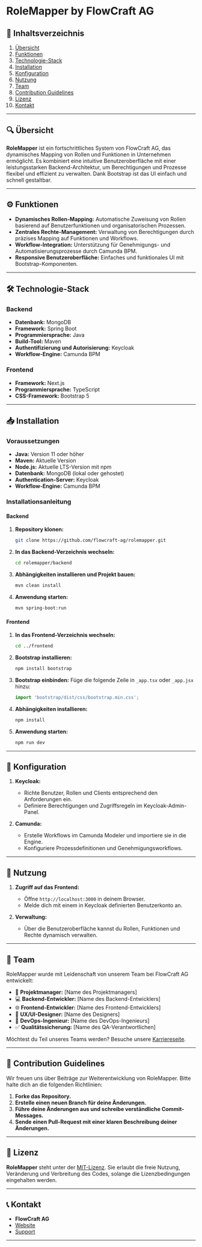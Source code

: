 # RoleMapper by FlowCraft AG

## 📖 Inhaltsverzeichnis
1. [Übersicht](#-übersicht)
2. [Funktionen](#-funktionen)
3. [Technologie-Stack](#-technologie-stack)
4. [Installation](#-installation)
5. [Konfiguration](#-konfiguration)
6. [Nutzung](#-nutzung)
7. [Team](#-team)
8. [Contribution Guidelines](#-contribution-guidelines)
9. [Lizenz](#-lizenz)
10. [Kontakt](#-kontakt)

---

## 🔍 Übersicht

**RoleMapper** ist ein fortschrittliches System von FlowCraft AG, das dynamisches Mapping von Rollen und Funktionen in Unternehmen ermöglicht. Es kombiniert eine intuitive Benutzeroberfläche mit einer leistungsstarken Backend-Architektur, um Berechtigungen und Prozesse flexibel und effizient zu verwalten. Dank Bootstrap ist das UI einfach und schnell gestaltbar.

---

## ⚙️ Funktionen

- **Dynamisches Rollen-Mapping:** Automatische Zuweisung von Rollen basierend auf Benutzerfunktionen und organisatorischen Prozessen.
- **Zentrales Rechte-Management:** Verwaltung von Berechtigungen durch präzises Mapping auf Funktionen und Workflows.
- **Workflow-Integration:** Unterstützung für Genehmigungs- und Automatisierungsprozesse durch Camunda BPM.
- **Responsive Benutzeroberfläche:** Einfaches und funktionales UI mit Bootstrap-Komponenten.

---

## 🛠 Technologie-Stack

### Backend
- **Datenbank:** MongoDB
- **Framework:** Spring Boot
- **Programmiersprache:** Java
- **Build-Tool:** Maven
- **Authentifizierung und Autorisierung:** Keycloak
- **Workflow-Engine:** Camunda BPM

### Frontend
- **Framework:** Next.js
- **Programmiersprache:** TypeScript
- **CSS-Framework:** Bootstrap 5

---

## 📥 Installation

### Voraussetzungen
- **Java:** Version 11 oder höher
- **Maven:** Aktuelle Version
- **Node.js:** Aktuelle LTS-Version mit npm
- **Datenbank:** MongoDB (lokal oder gehostet)
- **Authentication-Server:** Keycloak
- **Workflow-Engine:** Camunda BPM

### Installationsanleitung

#### Backend
1. **Repository klonen:**
   ```bash
   git clone https://github.com/flowcraft-ag/rolemapper.git
   ```
2. **In das Backend-Verzeichnis wechseln:**
   ```bash
   cd rolemapper/backend
   ```
3. **Abhängigkeiten installieren und Projekt bauen:**
   ```bash
   mvn clean install
   ```
4. **Anwendung starten:**
   ```bash
   mvn spring-boot:run
   ```

#### Frontend
1. **In das Frontend-Verzeichnis wechseln:**
   ```bash
   cd ../frontend
   ```
2. **Bootstrap installieren:**
   ```bash
   npm install bootstrap
   ```
3. **Bootstrap einbinden:**
   Füge die folgende Zeile in `_app.tsx` oder `_app.jsx` hinzu:
   ```javascript
   import 'bootstrap/dist/css/bootstrap.min.css';
   ```
4. **Abhängigkeiten installieren:**
   ```bash
   npm install
   ```
5. **Anwendung starten:**
   ```bash
   npm run dev
   ```

---

## 🔧 Konfiguration

1. **Keycloak:**
   - Richte Benutzer, Rollen und Clients entsprechend den Anforderungen ein.
   - Definiere Berechtigungen und Zugriffsregeln im Keycloak-Admin-Panel.

2. **Camunda:**
   - Erstelle Workflows im Camunda Modeler und importiere sie in die Engine.
   - Konfiguriere Prozessdefinitionen und Genehmigungsworkflows.

---

## 🚀 Nutzung

1. **Zugriff auf das Frontend:** 
   - Öffne `http://localhost:3000` in deinem Browser.
   - Melde dich mit einem in Keycloak definierten Benutzerkonto an.

2. **Verwaltung:**
   - Über die Benutzeroberfläche kannst du Rollen, Funktionen und Rechte dynamisch verwalten.

---

## 👥 Team

RoleMapper wurde mit Leidenschaft von unserem Team bei FlowCraft AG entwickelt:

- 🎯 **Projektmanager:** [Name des Projektmanagers]  
- 💻 **Backend-Entwickler:** [Name des Backend-Entwicklers]  
- 🌐 **Frontend-Entwickler:** [Name des Frontend-Entwicklers]  
- 🎨 **UX/UI-Designer:** [Name des Designers]  
- 🚀 **DevOps-Ingenieur:** [Name des DevOps-Ingenieurs]  
- ✅ **Qualitätssicherung:** [Name des QA-Verantwortlichen]

Möchtest du Teil unseres Teams werden? Besuche unsere [Karriereseite](https://www.flowcraft-ag.de/jobs).

---

## 🤝 Contribution Guidelines

Wir freuen uns über Beiträge zur Weiterentwicklung von RoleMapper. Bitte halte dich an die folgenden Richtlinien:

1. **Forke das Repository.**
2. **Erstelle einen neuen Branch für deine Änderungen.**
3. **Führe deine Änderungen aus und schreibe verständliche Commit-Messages.**
4. **Sende einen Pull-Request mit einer klaren Beschreibung deiner Änderungen.**

---

## 📜 Lizenz

**RoleMapper** steht unter der [MIT-Lizenz](LICENSE). Sie erlaubt die freie Nutzung, Veränderung und Verbreitung des Codes, solange die Lizenzbedingungen eingehalten werden.

---

## 📞 Kontakt

- **FlowCraft AG**
- [Website](https://www.flowcraft-ag.de)
- [Support](mailto:support@flowcraft-ag.de)

---
